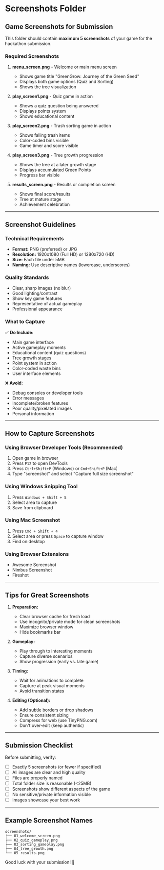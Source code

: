 # Screenshots Folder

## Game Screenshots for Submission

This folder should contain **maximum 5 screenshots** of your game for the hackathon submission.

### Required Screenshots

1. **menu_screen.png** - Welcome or main menu screen

   - Shows game title "GreenGrow: Journey of the Green Seed"
   - Displays both game options (Quiz and Sorting)
   - Shows the tree visualization

2. **play_screen1.png** - Quiz game in action

   - Shows a quiz question being answered
   - Displays points system
   - Shows educational content

3. **play_screen2.png** - Trash sorting game in action

   - Shows falling trash items
   - Color-coded bins visible
   - Game timer and score visible

4. **play_screen3.png** - Tree growth progression

   - Shows the tree at a later growth stage
   - Displays accumulated Green Points
   - Progress bar visible

5. **results_screen.png** - Results or completion screen
   - Shows final score/results
   - Tree at mature stage
   - Achievement celebration

---

## Screenshot Guidelines

### Technical Requirements

- **Format:** PNG (preferred) or JPG
- **Resolution:** 1920x1080 (Full HD) or 1280x720 (HD)
- **Size:** Each file under 5MB
- **Naming:** Use descriptive names (lowercase, underscores)

### Quality Standards

- Clear, sharp images (no blur)
- Good lighting/contrast
- Show key game features
- Representative of actual gameplay
- Professional appearance

### What to Capture

✅ **Do Include:**

- Main game interface
- Active gameplay moments
- Educational content (quiz questions)
- Tree growth stages
- Point system in action
- Color-coded waste bins
- User interface elements

❌ **Avoid:**

- Debug consoles or developer tools
- Error messages
- Incomplete/broken features
- Poor quality/pixelated images
- Personal information

---

## How to Capture Screenshots

### Using Browser Developer Tools (Recommended)

1. Open game in browser
2. Press `F12` to open DevTools
3. Press `Ctrl+Shift+P` (Windows) or `Cmd+Shift+P` (Mac)
4. Type "screenshot" and select "Capture full size screenshot"

### Using Windows Snipping Tool

1. Press `Windows + Shift + S`
2. Select area to capture
3. Save from clipboard

### Using Mac Screenshot

1. Press `Cmd + Shift + 4`
2. Select area or press `Space` to capture window
3. Find on desktop

### Using Browser Extensions

- Awesome Screenshot
- Nimbus Screenshot
- Fireshot

---

## Tips for Great Screenshots

1. **Preparation:**

   - Clear browser cache for fresh load
   - Use incognito/private mode for clean screenshots
   - Maximize browser window
   - Hide bookmarks bar

2. **Gameplay:**

   - Play through to interesting moments
   - Capture diverse scenarios
   - Show progression (early vs. late game)

3. **Timing:**

   - Wait for animations to complete
   - Capture at peak visual moments
   - Avoid transition states

4. **Editing (Optional):**
   - Add subtle borders or drop shadows
   - Ensure consistent sizing
   - Compress for web (use TinyPNG.com)
   - Don't over-edit (keep authentic)

---

## Submission Checklist

Before submitting, verify:

- [ ] Exactly 5 screenshots (or fewer if specified)
- [ ] All images are clear and high quality
- [ ] Files are properly named
- [ ] Total folder size is reasonable (<25MB)
- [ ] Screenshots show different aspects of the game
- [ ] No sensitive/private information visible
- [ ] Images showcase your best work

---

## Example Screenshot Names

```
screenshots/
├── 01_welcome_screen.png
├── 02_quiz_gameplay.png
├── 03_sorting_gameplay.png
├── 04_tree_growth.png
└── 05_results.png
```

Good luck with your submission! 🌱
